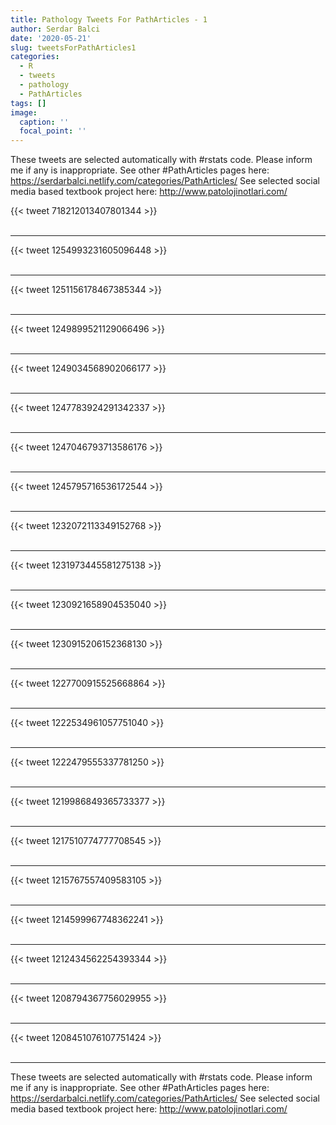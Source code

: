 ```yaml
---
title: Pathology Tweets For PathArticles - 1
author: Serdar Balci
date: '2020-05-21'
slug: tweetsForPathArticles1
categories:
  - R
  - tweets
  - pathology
  - PathArticles
tags: []
image:
  caption: ''
  focal_point: ''
---
```



These tweets are selected automatically with #rstats code. Please inform me if any is inappropriate.
See other #PathArticles pages here: https://serdarbalci.netlify.com/categories/PathArticles/ 
See selected social media based textbook project here: http://www.patolojinotlari.com/

{{< tweet 718212013407801344 >}}
<br>
<br>
<hr>
{{< tweet 1254993231605096448 >}}
<br>
<br>
<hr>
{{< tweet 1251156178467385344 >}}
<br>
<br>
<hr>
{{< tweet 1249899521129066496 >}}
<br>
<br>
<hr>
{{< tweet 1249034568902066177 >}}
<br>
<br>
<hr>
{{< tweet 1247783924291342337 >}}
<br>
<br>
<hr>
{{< tweet 1247046793713586176 >}}
<br>
<br>
<hr>
{{< tweet 1245795716536172544 >}}
<br>
<br>
<hr>
{{< tweet 1232072113349152768 >}}
<br>
<br>
<hr>
{{< tweet 1231973445581275138 >}}
<br>
<br>
<hr>
{{< tweet 1230921658904535040 >}}
<br>
<br>
<hr>
{{< tweet 1230915206152368130 >}}
<br>
<br>
<hr>
{{< tweet 1227700915525668864 >}}
<br>
<br>
<hr>
{{< tweet 1222534961057751040 >}}
<br>
<br>
<hr>
{{< tweet 1222479555337781250 >}}
<br>
<br>
<hr>
{{< tweet 1219986849365733377 >}}
<br>
<br>
<hr>
{{< tweet 1217510774777708545 >}}
<br>
<br>
<hr>
{{< tweet 1215767557409583105 >}}
<br>
<br>
<hr>
{{< tweet 1214599967748362241 >}}
<br>
<br>
<hr>
{{< tweet 1212434562254393344 >}}
<br>
<br>
<hr>
{{< tweet 1208794367756029955 >}}
<br>
<br>
<hr>
{{< tweet 1208451076107751424 >}}
<br>
<br>
<hr>


These tweets are selected automatically with #rstats code. Please inform me if any is inappropriate.
See other #PathArticles pages here: https://serdarbalci.netlify.com/categories/PathArticles/ 
See selected social media based textbook project here: http://www.patolojinotlari.com/
